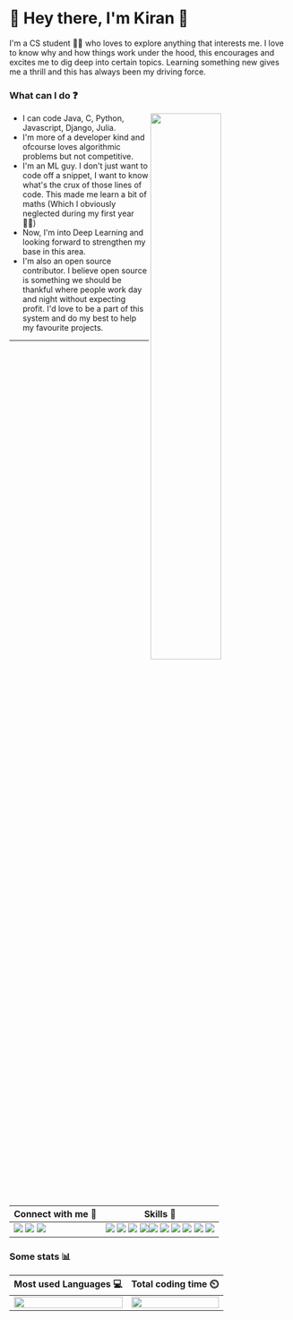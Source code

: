 # 🌴 Hey there, I'm Kiran 🤝
I'm a CS student 👨‍💻 who loves to explore anything that interests me. I love to know why and how things work under the hood, this encourages and excites me to dig deep into certain topics. Learning something new gives me a thrill and this has always been my driving force. 

### What can I do ❓
[<img align="right" width="50%" src="https://github-readme-stats.vercel.app/api?username=Chandu-4444&theme=radical&show_icons=true">](https://github.com/Chandu-4444)
- I can code Java, C, Python, Javascript, Django, Julia.
- I'm more of a developer kind and ofcourse loves algorithmic problems but not competitive.
- I'm an ML guy. I don't just want to code off a snippet, I want to know what's the crux of those lines of code. This made me learn a bit of maths (Which I obviously neglected during my first year :man_facepalming:)
- Now, I'm into Deep Learning and looking forward to strengthen my base in this area.
- I'm also an open source contributor. I believe open source is something we should be thankful where people work day and night without expecting profit. I'd love to be a part of this system and do my best to help my favourite projects.

<hr>

| Connect with me 🔗  | Skills 🎩 |
| ------------- | ------------- |
| [<img src="https://img.shields.io/badge/LinkedIn-0077B5?style=for-the-badge&logo=linkedin&logoColor=white">](https://www.linkedin.com/in/chandra-kiran-guntur-1704511b4/) [<img src="https://img.shields.io/badge/GitHub-100000?style=for-the-badge&logo=github&logoColor=white">](https://github.com/Chandu-4444) [<img src="https://img.shields.io/badge/Twitter-1DA1F2?style=for-the-badge&logo=twitter&logoColor=white">](https://twitter.com/CHANDRAKIRANG5)  | <img src="https://img.shields.io/badge/Java-ED8B00?style=for-the-badge&logo=java&logoColor=white"> <img src="https://img.shields.io/badge/C-00599C?style=for-the-badge&logo=c&logoColor=white"> <img src="https://img.shields.io/badge/C%2B%2B-00599C?style=for-the-badge&logo=c%2B%2B&logoColor=white"> <img src="https://img.shields.io/badge/Python-FFD43B?style=for-the-badge&logo=python&logoColor=darkgreen"><img src="https://img.shields.io/badge/JavaScript-323330?style=for-the-badge&logo=javascript&logoColor=F7DF1E"> <img src="https://img.shields.io/badge/TensorFlow-FF6F00?style=for-the-badge&logo=TensorFlow&logoColor=white"> <img src="https://img.shields.io/badge/scikit_learn-F7931E?style=for-the-badge&logo=scikit-learn&logoColor=white"> <img src="https://img.shields.io/badge/Keras-D00000?style=for-the-badge&logo=Keras&logoColor=white"> <img src="https://img.shields.io/badge/Git-F05032?style=for-the-badge&logo=git&logoColor=white"> <img src="https://img.shields.io/badge/Django-092E20?style=for-the-badge&logo=django&logoColor=green">


### Some stats 📊
| Most used Languages 💻 | Total coding time ⏲️ |
| ------------- | ------------- |
| [<img align="center" width="100%" src="https://github-readme-stats.vercel.app/api/top-langs/?username=Chandu-4444&layout=compact">](https://github.com/Chandu-4444)| [<img align="center" width="100%" src="https://github-readme-stats.vercel.app/api/wakatime?username=Chandu_4444">](https://github.com/Chandu-4444)



